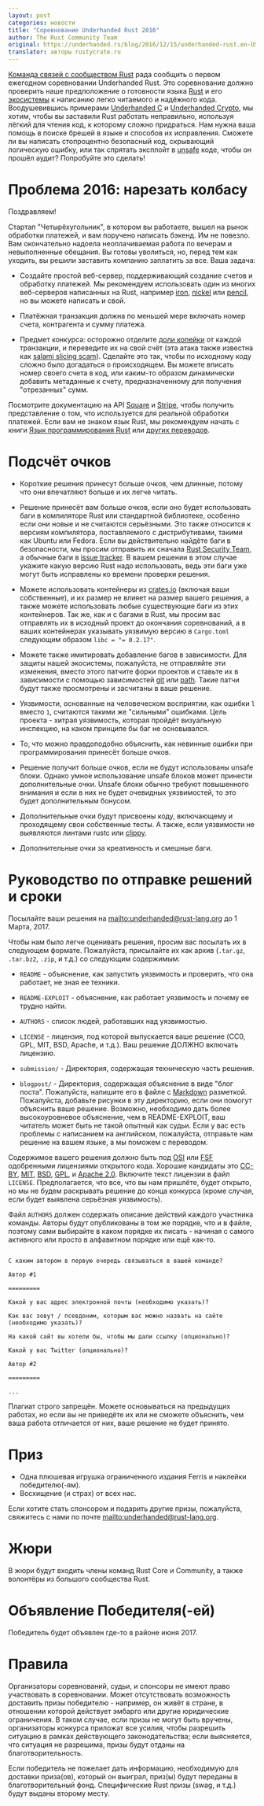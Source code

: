 ```yaml
---
layout: post
categories: новости
title: "Соревнование Underhanded Rust 2016"
author: The Rust Community Team
original: https://underhanded.rs/blog/2016/12/15/underhanded-rust.en-US.html
translator: авторы rustycrate.ru
---
```


[Команда связей с сообществом Rust](https://community.rs) рада сообщить о первом
ежегодном соревновании Underhanded Rust. Это соревнование должно проверить наше
предположение о готовности языка [Rust](https://www.rust-lang.org/) и его
[экосистемы](https://crates.io/) к написанию легко читаемого и надёжного кода.
Воодушевившись примерами [Underhanded C](http://www.underhanded-c.org/) и
[Underhanded Crypto](https://underhandedcrypto.com/), мы хотим, чтобы вы
заставили Rust работать неправильно, используя лёгкий для чтения код, к
которому сложно придраться. Нам нужна ваша помощь в поиске брешей в языке
и способов их исправления. Сможете ли вы написать стопроцентно безопасный
код, скрывающий логическую ошибку, или так спрятать эксплойт в
[unsafe](https://doc.rust-lang.org/book/unsafe.html) коде, чтобы он прошёл
аудит? Попробуйте это сделать!

<!--cut-->

# Проблема 2016: нарезать колбасу

Поздравляем!

Стартап "Четырёхугольник", в котором вы работаете, вышел на рынок
обработки платежей, и вам поручено написать бэкенд. Им не повезло.
Вам окончательно надоела неоплачиваемая работа по вечерам и невыполненные
обещания. Вы готовы уволиться, но, перед тем как уходить, вы решили
заставить компанию заплатить за все. Ваша задача:

* Создайте простой веб-сервер, поддерживающий создание счетов и обработку
  платежей. Мы рекомендуем использовать один из многих веб-серверов
  написанных на Rust, например
[iron](https://crates.io/crates/iron),
[nickel](https://crates.io/crates/nickel) или
[pencil](https://crates.io/crates/pencil), но вы можете написать и свой.

* Платёжная транзакция должна по меньшей мере включать номер счета,
  контрагента и сумму платежа.

* Предмет конкурса: осторожно отделите
  [доли копейки](https://ru.wikipedia.org/wiki/%D0%9E%D1%84%D0%B8%D1%81%D0%BD%D0%BE%D0%B5_%D0%BF%D1%80%D0%BE%D1%81%D1%82%D1%80%D0%B0%D0%BD%D1%81%D1%82%D0%B2%D0%BE)
от каждой транзакции, и переведите их на свой счёт (эта атака также
известна как
[salami slicing scam](https://en.wikipedia.org/wiki/Salami_slicing)).
Сделайте это так, чтобы по исходному коду сложно было догадаться о
происходящем. Вы можете вписать номер своего счета в код, или
каким-то образом динамически добавить метаданные к счету,
предназначенному для получения "отрезанных" сумм.

Посмотрите документацию на API
[Square](https://docs.connect.squareup.com/api/connect/v2/) и
[Stripe](https://stripe.com/docs/api), чтобы получить представление
о том, что используется для реальной обработки платежей.
Если вам не знаком язык Rust, мы рекомендуем начать с книги
[Язык программирования Rust](http://rurust.github.io/rust_book_ru/src/INTRODUCTION.html)
или [других переводов](https://github.com/ctjhoa/rust-learning#locale-links).

# Подсчёт очков

* Короткие решения принесут больше очков, чем длинные, потому что они
  впечатляют больше и их легче читать.


* Решение принесёт вам больше очков, если оно будет использовать баги в компиляторе Rust или
  стандартной библиотеке, особенно если они новые и не считаются серьёзными.
  Это также относится к версиям компилятора, поставляемого с дистрибутивами, такими как
  Ubuntu или Fedora. Если вы действительно найдёте баги в безопасности, мы просим отправить их сначала
  [Rust Security Team](https://www.rust-lang.org/en-US/security.html), а обычные баги в
  [issue tracker](https://github.com/rust-lang/rust/issues). В вашем решении в
  этом случае укажите какую версию Rust надо использовать, ведь эти баги уже могут
  быть исправлены ко времени проверки решения.

* Можете использовать контейнеры из [crates.io](https://crates.io)
  (включая ваши собственные), и их размер не влияет на размер вашего
  решения, а также можете использовать любые существующие баги из этих
  контейнеров. Так же, как и с багами в Rust, мы просим вас отправлять их
  в исходный проект  до окончания соревнований, а в ваших контейнерах указывать уязвимую
  версию в `Cargo.toml` следующим образом `libc = "= 0.2.17"`.

* Можете также имитировать добавление багов в зависимости. Для защиты нашей
  экосистемы, пожалуйста, не отправляйте эти изменения, вместо этого
  патчите форки проектов и ставьте их в зависимости с помощью зависимостей
  [git](http://doc.crates.io/specifying-dependencies.html#specifying-dependencies-from-git-repositories)
  или
  [path](http://doc.crates.io/specifying-dependencies.html#specifying-path-dependencies).
  Такие патчи будут также просмотрены и засчитаны в ваше решение.

* Уязвимости, основанные на человеческом восприятии, как ошибки `l` вместо `1`,
  считаются такими же "сильными" ошибками. Цель проекта - хитрая уязвимость,
  которая пройдёт визуальную инспекцию, на каком принципе бы баг не основывался.

* То, что можно правдоподобно объяснить, как невинные ошибки при программирования
  принесёт больше очков.

* Решение получит больше очков, если не будут использованы unsafe блоки.
  Однако умное использование unsafe блоков может принести дополнительные очки.
  Unsafe блоки обычно требуют повышенного внимания и если в них не
  будет очевидных уязвимостей, то это будет дополнительным бонусом.

* Дополнительные очки будут присвоены коду, включающему и проходящему свои
  собственные тесты. А также, если уязвимости не выявляются линтами
  rustc или [clippy](https://github.com/Manishearth/rust-clippy).

* Дополнительные очки за креативность и смешные баги.

# Руководство по отправке решений и сроки

Посылайте ваши решения на <mailto:underhanded@rust-lang.org> до 1 Марта, 2017.

Чтобы нам было легче оценивать решения, просим вас посылать их
в следующем формате. Пожалуйста, присылайте их как архив
(`.tar.gz`, `.tar.bz2`, `.zip`, и т.д.) со следующим содержимым:

* `README` - объяснение, как запустить уязвимость и проверить, что
  она работает, не зная ее техники.

* `README-EXPLOIT` - объяснение, как работает уязвимость и почему ее трудно найти.

* `AUTHORS` - список людей, работавших над уязвимостью.

* `LICENSE` - лицензия, под которой выпускается ваше решение
  (CC0, GPL, MIT, BSD, Apache, и т.д.). Ваш решение ДОЛЖНО включать лицензию.

* `submission/` - Директория, содержащая техническую часть решения.

* `blogpost/` - Директория, содержащая объяснение в виде "блог поста".
  Пожалуйста, напишите его в файле с [Markdown](https://daringfireball.net/projects/markdown/) разметкой.
  Пожалуйста, добавьте рисунки в эту директорию, если они помогут объяснить ваше решение.
  Возможно, необходимо дать более высокоуровневое объяснение, чем в README-EXPLOIT,
  ваш читатель может быть не такой опытный как судьи. Если у вас есть проблемы
  с написанием на английском, пожалуйста, отправьте нам решение на
  вашем языке, а мы поможем с переводом.

Содержимое вашего решения должно быть под
[OSI](https://opensource.org/licenses) или
[FSF](https://www.gnu.org/licenses/license-list.html) одобренными
лицензиями открытого кода. Хорошие кандидаты это
[CC-BY](https://creativecommons.org/licenses/by/2.0/),
[MIT](https://opensource.org/licenses/MIT),
[BSD](https://opensource.org/licenses/BSD-3-Clause),
[GPL](https://www.gnu.org/licenses/gpl-3.0.en.html), и [Apache 2.0](https://www.apache.org/licenses/LICENSE-2.0).
Включите текст лицензии в файл `LICENSE`. Предполагается, что все,
что вы нам пришлёте, будет открыто, но мы не будем раскрывать решение до конца конкурса
(кроме случая, если будет выявлена серьёзная уязвимость).

Файл `AUTHORS` должен содержать описание действий каждого участника команды.
Авторы будут опубликованы в том же порядке, что и в файле,
поэтому сами выбирайте в каком порядке их писать - начиная с самого активного или
просто в алфавитном порядке или ещё как-то.

```

С каким автором в первую очередь связываться в вашей команде?

Автор #1

=========

Какой у вас адрес электронной почты (необходимо указать)?

Как вас зовут / псевдоним, которым вас можно назвать на сайте
(необходимо указать)?

На какой сайт вы хотели бы, чтобы мы дали ссылку (опционально)?

Какой у вас Twitter (опционально)?

Автор #2

=========

...

```

Плагиат строго запрещён. Можете основываться на предыдущих работах,
но если вы не приведёте их или не сможете объяснить, чем ваша работа
отличается от них, ваше решение не будет принято.

# Приз

* Одна плюшевая игрушка ограниченного издания Ferris и наклейки победителю(-ям).
* Восхищение (и страх) от всех нас.

Если хотите стать спонсором и подарить другие призы, пожалуйста, свяжитесь с нами
по почте <mailto:underhanded@rust-lang.org>.

# Жюри

В жюри будут входить члены команд Rust Core и Community, а также волонтёры
из большого сообщества Rust.

# Объявление Победителя(-ей)

Победитель будет объявлен где-то в районе июня 2017.

# Правила

Организаторы соревнований, судьи, и спонсоры не имеют право участвовать в соревновании.
Может отсутствовать возможность доставить призы победителю - например,
он живёт в стране, в отношении которой действует эмбарго или
другие юридические ограничения. В таком случае, если призы не могут
быть вручены, организаторы конкурса приложат все усилия,
чтобы разрешить ситуацию в рамках действующего законодательства; если выясняется,
что ситуация не разрешима, призы будут отданы на благотворительность.

Если победитель не пожелает дать информацию, необходимую для доставки приза(ов), <!-- yaspeller ignore -->
который он выиграл, приз(ы) будут переданы в благотворительный фонд.
Специфические Rust призы (swag, и т.д.) будут выданы второму месту.
